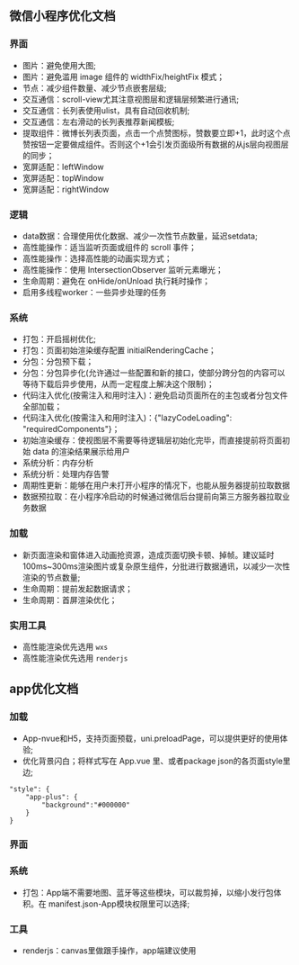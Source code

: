 ## 微信小程序优化文档


### 界面
- 图片：避免使用大图;
- 图片：避免滥用 image 组件的 widthFix/heightFix 模式；
- 节点：减少组件数量、减少节点嵌套层级;
- 交互通信：scroll-view尤其注意视图层和逻辑层频繁进行通讯;
- 交互通信：长列表使用ulist，具有自动回收机制;
- 交互通信：左右滑动的长列表推荐新闻模板;
- 提取组件：微博长列表页面，点击一个点赞图标，赞数要立即+1，此时这个点赞按钮一定要做成组件。否则这个+1会引发页面级所有数据的从js层向视图层的同步；
- 宽屏适配：leftWindow
- 宽屏适配：topWindow
- 宽屏适配：rightWindow


### 逻辑
- data数据：合理使用优化数据、减少一次性节点数量，延迟setdata;
- 高性能操作：适当监听页面或组件的 scroll 事件；
- 高性能操作：选择高性能的动画实现方式；
- 高性能操作：使用 IntersectionObserver 监听元素曝光；
- 生命周期：避免在 onHide/onUnload 执行耗时操作；
- 启用多线程worker：一些异步处理的任务


### 系统
- 打包：开启摇树优化;
- 打包：页面初始渲染缓存配置 initialRenderingCache；
- 分包：分包预下载；
- 分包：分包异步化(允许通过一些配置和新的接口，使部分跨分包的内容可以等待下载后异步使用，从而一定程度上解决这个限制)；
- 代码注入优化(按需注入和用时注入)：避免启动页面所在的主包或者分包文件全部加载；
- 代码注入优化(按需注入和用时注入)：{"lazyCodeLoading": "requiredComponents"}；
- 初始渲染缓存：使视图层不需要等待逻辑层初始化完毕，而直接提前将页面初始 data 的渲染结果展示给用户
- 系统分析：内存分析
- 系统分析：处理内存告警
- 周期性更新：能够在用户未打开小程序的情况下，也能从服务器提前拉取数据
- 数据预拉取：在小程序冷启动的时候通过微信后台提前向第三方服务器拉取业务数据


### 加载
- 新页面渲染和窗体进入动画抢资源，造成页面切换卡顿、掉帧。建议延时100ms~300ms渲染图片或复杂原生组件，分批进行数据通讯，以减少一次性渲染的节点数量;
- 生命周期：提前发起数据请求；
- 生命周期：首屏渲染优化；


### 实用工具
- 高性能渲染优先选用 `wxs`
- 高性能渲染优先选用 `renderjs`



## app优化文档

### 加载
- App-nvue和H5，支持页面预载，uni.preloadPage，可以提供更好的使用体验;
- 优化背景闪白；将样式写在 App.vue 里、或者package json的各页面style里边;
```
"style": {  
	"app-plus": {  
		"background":"#000000"
	}  
}
```


### 界面


### 系统
- 打包：App端不需要地图、蓝牙等这些模块，可以裁剪掉，以缩小发行包体积。在 manifest.json-App模块权限里可以选择;


### 工具
- renderjs：canvas里做跟手操作，app端建议使用